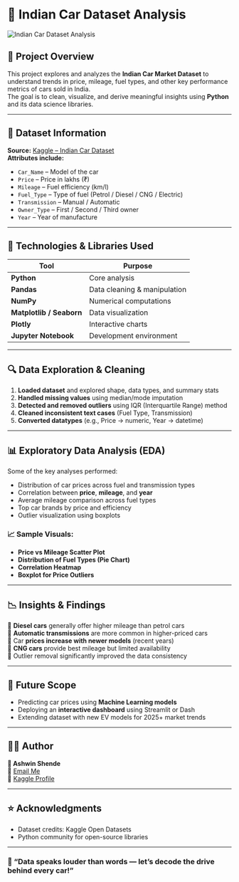 # 🚗 Indian Car Dataset Analysis

![Indian Car Dataset Analysis](https://www.evolve-h2020.eu/image_temp/1200X628_1200X628_crop_e158717b10b7c79082e001d3c6fd4902.png)

## 📘 Project Overview
This project explores and analyzes the **Indian Car Market Dataset** to understand trends in price, mileage, fuel types, and other key performance metrics of cars sold in India.  
The goal is to clean, visualize, and derive meaningful insights using **Python** and its data science libraries.

---

## 📂 Dataset Information
**Source:** [Kaggle – Indian Car Dataset](https://www.kaggle.com/datasets/soumyadipghorai/all-cars-in-india-price-and-specifications)  
**Attributes include:**
- `Car_Name` – Model of the car  
- `Price` – Price in lakhs (₹)  
- `Mileage` – Fuel efficiency (km/l)  
- `Fuel_Type` – Type of fuel (Petrol / Diesel / CNG / Electric)  
- `Transmission` – Manual / Automatic  
- `Owner_Type` – First / Second / Third owner  
- `Year` – Year of manufacture  

---

## 🧰 Technologies & Libraries Used
| Tool | Purpose |
|------|----------|
| **Python** | Core analysis |
| **Pandas** | Data cleaning & manipulation |
| **NumPy** | Numerical computations |
| **Matplotlib / Seaborn** | Data visualization |
| **Plotly** | Interactive charts |
| **Jupyter Notebook** | Development environment |

---

## 🔍 Data Exploration & Cleaning
1. **Loaded dataset** and explored shape, data types, and summary stats  
2. **Handled missing values** using median/mode imputation  
3. **Detected and removed outliers** using IQR (Interquartile Range) method  
4. **Cleaned inconsistent text cases** (Fuel Type, Transmission)  
5. **Converted datatypes** (e.g., Price → numeric, Year → datetime)  

---

## 📊 Exploratory Data Analysis (EDA)
Some of the key analyses performed:
- Distribution of car prices across fuel and transmission types  
- Correlation between **price**, **mileage**, and **year**  
- Average mileage comparison across fuel types  
- Top car brands by price and efficiency  
- Outlier visualization using boxplots  

### 📈 Sample Visuals:
- **Price vs Mileage Scatter Plot**  
- **Distribution of Fuel Types (Pie Chart)**  
- **Correlation Heatmap**  
- **Boxplot for Price Outliers**

---

## 📉 Insights & Findings
🔸 **Diesel cars** generally offer higher mileage than petrol cars  
🔸 **Automatic transmissions** are more common in higher-priced cars  
🔸 Car **prices increase with newer models** (recent years)  
🔸 **CNG cars** provide best mileage but limited availability  
🔸 Outlier removal significantly improved the data consistency  

---

## 🧮 Future Scope
- Predicting car prices using **Machine Learning models**  
- Deploying an **interactive dashboard** using Streamlit or Dash  
- Extending dataset with new EV models for 2025+ market trends  

---

## 🧑‍💻 Author
**👤 Ashwin Shende**  
📧 [Email Me](mailto:ashwinshende1603@gmail.com)  
🔗 [Kaggle Profile](https://www.kaggle.com/ashwinshende166)  

---

## ⭐ Acknowledgments
- Dataset credits: Kaggle Open Datasets  
- Python community for open-source libraries  

---

### 🌈 “Data speaks louder than words — let’s decode the drive behind every car!”
